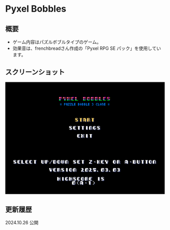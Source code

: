 # Pyxel Bobbles

## 概要
- ゲーム内容はパズルボブルタイプのゲーム。  
- 効果音は、frenchbreadさん作成の「Pyxel RPG SE パック」を使用しています。  
  
## スクリーンショット
![SS](pyxelpb.png)  
  
## 更新履歴
2024.10.26 公開  
